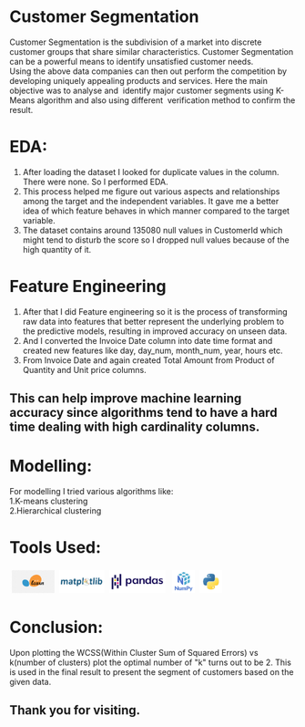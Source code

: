 # Customer Segmentation 
Customer Segmentation is the subdivision of a market into discrete customer groups that share similar characteristics. Customer Segmentation can be a powerful means to identify unsatisfied customer needs.<br> Using the above data companies can then out perform the competition by developing uniquely appealing products and services.
Here the main objective  was to analyse and  identify major customer segments using        K- Means algorithm and also using different  verification method to confirm the result.<br>

# EDA:<br>

1. After loading the dataset I looked for duplicate values in the column. There were none. So I performed EDA.<br> 
2. This process helped me figure out various aspects and relationships among the target and the independent variables. It gave me a better idea of which feature behaves in which manner compared to the target variable.<br>
3. The dataset contains around 135080 null values in CustomerId which might tend to disturb the score so I dropped null values because of the high quantity of it.<br>

# Feature Engineering<br>

1. After that I did  Feature engineering so it is the process of transforming raw data into features that better represent the underlying problem to the predictive models, resulting in improved accuracy on unseen data.<br>
2. And I converted the Invoice Date column into date time format and created new features like day, day_num,  month_num, year, hours etc.<br>
3. From Invoice Date and again created Total Amount from Product of Quantity and Unit price columns.<br>

## This can help improve machine learning accuracy since algorithms tend to have a hard time dealing with high cardinality columns.

# Modelling:<br>

For modelling I tried various algorithms like:<br>
1.K-means clustering<br>
2.Hierarchical clustering<br>

# Tools Used:<br>

<img src="https://github.com/zmwaris1/logos/blob/main/png-clipart-scikit-learn-python-scikit-logo-brand-learning-text-computer.png" alt="sickit-learn" height="40" style="vertical-align:top; margin:4px"><img src="https://github.com/zmwaris1/logos/blob/main/tutorial_matplotlib.png" alt="matplotlib" height="40" style="vertical-align:top; margin:4px"><img src="https://github.com/zmwaris1/logos/blob/main/Pandas_logo.svg.png" alt="Pandas" height="40" style="vertical-align:top; margin:4px">
<img src="https://github.com/zmwaris1/logos/blob/main/105040771-43887300-5a88-11eb-9f01-bee100b9ef22.png" alt="Numpy" height="40" style="vertical-align:top; margin:4px"><img src="https://raw.githubusercontent.com/github/explore/80688e429a7d4ef2fca1e82350fe8e3517d3494d/topics/python/python.png" alt="Python" height="40" style="vertical-align:top; margin:4px">

# Conclusion:<br>
Upon plotting the WCSS(Within Cluster Sum of Squared Errors) vs k(number of clusters) plot the optimal number of "k" turns out to be 2. This is used in the final result to present the segment of customers based on the given data.

## Thank you for visiting.
